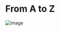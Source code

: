 # From A to Z
![image](https://user-images.githubusercontent.com/69808055/201519681-e81d92de-f648-49fb-a2e7-c1d6b7c977b2.png)
